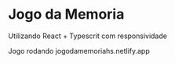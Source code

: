 # Jogo da Memoria 

Utilizando React + Typescrit com responsividade

Jogo rodando jogodamemoriahs.netlify.app

